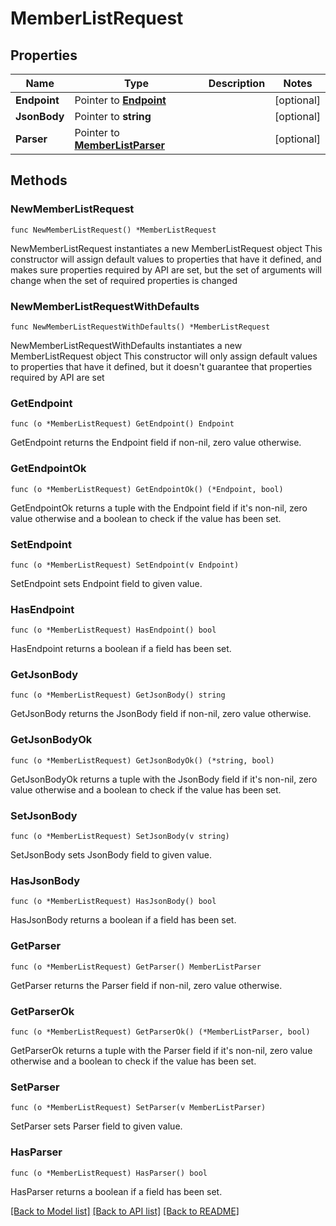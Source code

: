 # MemberListRequest

## Properties

Name | Type | Description | Notes
------------ | ------------- | ------------- | -------------
**Endpoint** | Pointer to [**Endpoint**](Endpoint.md) |  | [optional] 
**JsonBody** | Pointer to **string** |  | [optional] 
**Parser** | Pointer to [**MemberListParser**](MemberListParser.md) |  | [optional] 

## Methods

### NewMemberListRequest

`func NewMemberListRequest() *MemberListRequest`

NewMemberListRequest instantiates a new MemberListRequest object
This constructor will assign default values to properties that have it defined,
and makes sure properties required by API are set, but the set of arguments
will change when the set of required properties is changed

### NewMemberListRequestWithDefaults

`func NewMemberListRequestWithDefaults() *MemberListRequest`

NewMemberListRequestWithDefaults instantiates a new MemberListRequest object
This constructor will only assign default values to properties that have it defined,
but it doesn't guarantee that properties required by API are set

### GetEndpoint

`func (o *MemberListRequest) GetEndpoint() Endpoint`

GetEndpoint returns the Endpoint field if non-nil, zero value otherwise.

### GetEndpointOk

`func (o *MemberListRequest) GetEndpointOk() (*Endpoint, bool)`

GetEndpointOk returns a tuple with the Endpoint field if it's non-nil, zero value otherwise
and a boolean to check if the value has been set.

### SetEndpoint

`func (o *MemberListRequest) SetEndpoint(v Endpoint)`

SetEndpoint sets Endpoint field to given value.

### HasEndpoint

`func (o *MemberListRequest) HasEndpoint() bool`

HasEndpoint returns a boolean if a field has been set.

### GetJsonBody

`func (o *MemberListRequest) GetJsonBody() string`

GetJsonBody returns the JsonBody field if non-nil, zero value otherwise.

### GetJsonBodyOk

`func (o *MemberListRequest) GetJsonBodyOk() (*string, bool)`

GetJsonBodyOk returns a tuple with the JsonBody field if it's non-nil, zero value otherwise
and a boolean to check if the value has been set.

### SetJsonBody

`func (o *MemberListRequest) SetJsonBody(v string)`

SetJsonBody sets JsonBody field to given value.

### HasJsonBody

`func (o *MemberListRequest) HasJsonBody() bool`

HasJsonBody returns a boolean if a field has been set.

### GetParser

`func (o *MemberListRequest) GetParser() MemberListParser`

GetParser returns the Parser field if non-nil, zero value otherwise.

### GetParserOk

`func (o *MemberListRequest) GetParserOk() (*MemberListParser, bool)`

GetParserOk returns a tuple with the Parser field if it's non-nil, zero value otherwise
and a boolean to check if the value has been set.

### SetParser

`func (o *MemberListRequest) SetParser(v MemberListParser)`

SetParser sets Parser field to given value.

### HasParser

`func (o *MemberListRequest) HasParser() bool`

HasParser returns a boolean if a field has been set.


[[Back to Model list]](../README.md#documentation-for-models) [[Back to API list]](../README.md#documentation-for-api-endpoints) [[Back to README]](../README.md)


